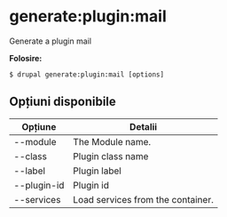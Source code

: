 # generate:plugin:mail
Generate a plugin mail

**Folosire:**
```
$ drupal generate:plugin:mail [options]
```

## Opțiuni disponibile
Opțiune | Detalii
-------|-------------
--module | The Module name.
--class | Plugin class name
--label | Plugin label
--plugin-id | Plugin id
--services | Load services from the container.
